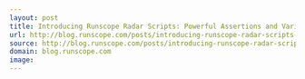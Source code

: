 ```yaml
---
layout: post
title: Introducing Runscope Radar Scripts: Powerful Assertions and Variables with JavaScript
url: http://blog.runscope.com/posts/introducing-runscope-radar-scripts-powerful-assertion-and-variable-creation-with-javascript
source: http://blog.runscope.com/posts/introducing-runscope-radar-scripts-powerful-assertion-and-variable-creation-with-javascript
domain: blog.runscope.com
image: 
---
```


